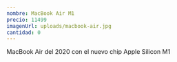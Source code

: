 ```yaml
---
nombre: MacBook Air M1
precio: 11499
imagenUrl: uploads/macbook-air.jpg
cantidad: 0
---
```


MacBook Air del 2020 con el nuevo chip Apple Silicon M1
